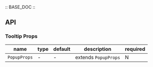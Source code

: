 :: BASE_DOC ::

## API

### Tooltip Props

name | type | default | description | required
-- | -- | -- | -- | --
`PopupProps` | \- | - | extends `PopupProps` | N
